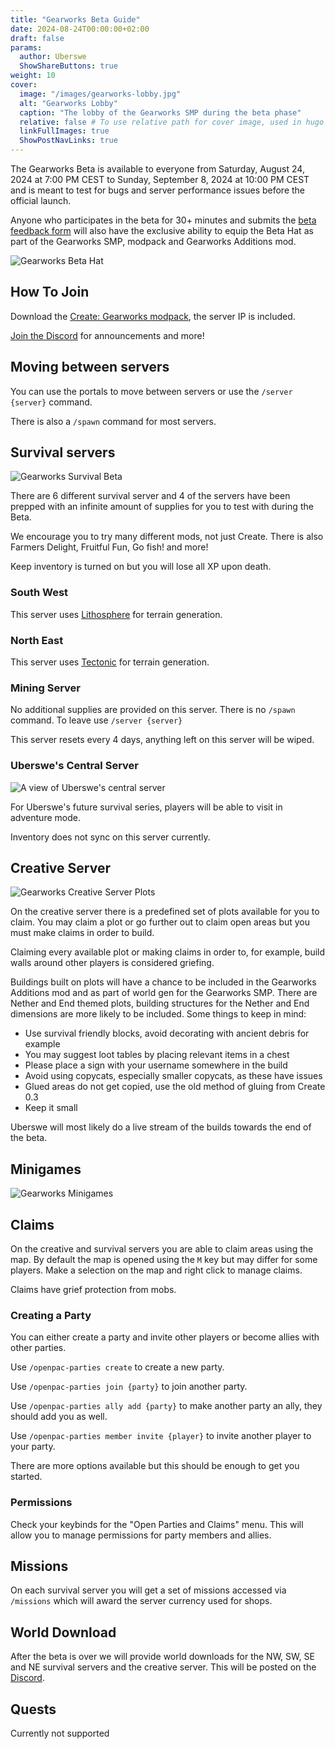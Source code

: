 ```yaml
---
title: "Gearworks Beta Guide"
date: 2024-08-24T00:00:00+02:00
draft: false
params:
  author: Uberswe
  ShowShareButtons: true
weight: 10
cover:
  image: "/images/gearworks-lobby.jpg"
  alt: "Gearworks Lobby"
  caption: "The lobby of the Gearworks SMP during the beta phase"
  relative: false # To use relative path for cover image, used in hugo Page-bundles
  linkFullImages: true
  ShowPostNavLinks: true
---
```


The Gearworks Beta is available to everyone from Saturday, August 24, 2024 at 7:00 PM CEST to Sunday, September 8, 2024 at 10:00 PM CEST and is meant to test for bugs and server performance issues before the official launch.

Anyone who participates in the beta for 30+ minutes and submits the [beta feedback form](https://tally.so/r/mVVA7a) will also have the exclusive ability to equip the Beta Hat as part of the Gearworks SMP, modpack and Gearworks Additions mod. 

![Gearworks Beta Hat](/images/Gearworks_Beta_Hat.gif)

## How To Join

Download the [Create: Gearworks modpack](https://www.curseforge.com/minecraft/modpacks/create-gearworks), the server IP is included.

[Join the Discord](https://discord.gg/NQJuhb6stv) for announcements and more!

## Moving between servers

You can use the portals to move between servers or use the `/server {server}` command.

There is also a `/spawn` command for most servers.

## Survival servers

![Gearworks Survival Beta](/images/gearworks-beta-survival.jpg)

There are 6 different survival server and 4 of the servers have been prepped with an infinite amount of supplies for you to test with during the Beta.

We encourage you to try many different mods, not just Create. There is also Farmers Delight, Fruitful Fun, Go fish! and more!

Keep inventory is turned on but you will lose all XP upon death.

### South West

This server uses [Lithosphere](https://www.curseforge.com/minecraft/mc-mods/lithosphere) for terrain generation.

### North East

This server uses [Tectonic](https://www.curseforge.com/minecraft/mc-mods/tectonic) for terrain generation.

### Mining Server

No additional supplies are provided on this server. There is no `/spawn` command. To leave use `/server {server}`

This server resets every 4 days, anything left on this server will be wiped.

### Uberswe's Central Server

![A view of Uberswe's central server](/images/gearworks-central.jpg)

For Uberswe's future survival series, players will be able to visit in adventure mode.

Inventory does not sync on this server currently.

## Creative Server

![Gearworks Creative Server Plots](/images/gearworks-creative.jpg)

On the creative server there is a predefined set of plots available for you to claim. You may claim a plot or go further out to claim open areas but you must make claims in order to build.

Claiming every available plot or making claims in order to, for example, build walls around other players is considered griefing.

Buildings built on plots will have a chance to be included in the Gearworks Additions mod and as part of world gen for the Gearworks SMP. There are Nether and End themed plots, building structures for the Nether and End dimensions are more likely to be included. Some things to keep in mind:

- Use survival friendly blocks, avoid decorating with ancient debris for example
- You may suggest loot tables by placing relevant items in a chest
- Please place a sign with your username somewhere in the build
- Avoid using copycats, especially smaller copycats, as these have issues
- Glued areas do not get copied, use the old method of gluing from Create 0.3
- Keep it small

Uberswe will most likely do a live stream of the builds towards the end of the beta.

## Minigames

![Gearworks Minigames](/images/gearworks-minigames.jpg)

## Claims

On the creative and survival servers you are able to claim areas using the map. By default the map is opened using the `M` key but may differ for some players. Make a selection on the map and right click to manage claims.

Claims have grief protection from mobs.

### Creating a Party

You can either create a party and invite other players or become allies with other parties.

Use `/openpac-parties create` to create a new party.

Use `/openpac-parties join {party}` to join another party.

Use `/openpac-parties ally add {party}` to make another party an ally, they should add you as well.

Use `/openpac-parties member invite {player}` to invite another player to your party.

There are more options available but this should be enough to get you started.

### Permissions

Check your keybinds for the "Open Parties and Claims" menu. This will allow you to manage permissions for party members and allies.

## Missions

On each survival server you will get a set of missions accessed via `/missions` which will award the server currency used for shops.

## World Download

After the beta is over we will provide world downloads for the NW, SW, SE and NE survival servers and the creative server. This will be posted on the [Discord](https://discord.gg/NQJuhb6stv).

## Quests

Currently not supported

